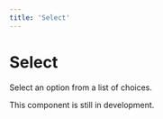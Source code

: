 ```yaml
---
title: 'Select'
---
```


# Select

Select an option from a list of choices.

<docs-example name="select"></docs-example>

This component is still in development.
